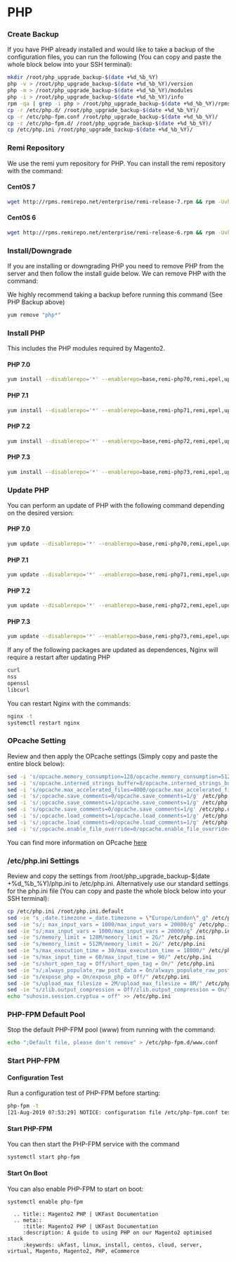 # PHP

### Create Backup
If you have PHP already installed and would like to take a backup of the configuration files, you can run the following (You can copy and paste the whole block below into your SSH terminal):

```bash
mkdir /root/php_upgrade_backup-$(date +%d_%b_%Y)
php -v > /root/php_upgrade_backup-$(date +%d_%b_%Y)/version
php -m > /root/php_upgrade_backup-$(date +%d_%b_%Y)/modules
php -i > /root/php_upgrade_backup-$(date +%d_%b_%Y)/info
rpm -qa | grep -i php > /root/php_upgrade_backup-$(date +%d_%b_%Y)/rpms
cp -r /etc/php.d/ /root/php_upgrade_backup-$(date +%d_%b_%Y)/
cp -r /etc/php-fpm.conf /root/php_upgrade_backup-$(date +%d_%b_%Y)/
cp -r /etc/php-fpm.d/ /root/php_upgrade_backup-$(date +%d_%b_%Y)/
cp /etc/php.ini /root/php_upgrade_backup-$(date +%d_%b_%Y)/
```

### Remi Repository
We use the remi yum repository for PHP. You can install the remi repository with the command:

#### CentOS 7
```bash
wget http://rpms.remirepo.net/enterprise/remi-release-7.rpm && rpm -Uvh remi-release-7.rpm && rm -f remi-release-7.rpm
```

#### CentOS 6
```bash
wget http://rpms.remirepo.net/enterprise/remi-release-6.rpm && rpm -Uvh remi-release-6.rpm && rm -f remi-release-6.rpm
```

### Install/Downgrade
If you are installing or downgrading PHP you need to remove PHP from the server and then follow the install guide below. We can remove PHP with the command:

We highly recommend taking a backup before running this command (See PHP Backup above)

```bash
yum remove "php*"
```

### Install PHP
This includes the PHP modules required by Magento2.

#### PHP 7.0
```bash
yum install --disablerepo='*' --enablerepo=base,remi-php70,remi,epel,updates php php-mcrypt php-pdo php-mysqlnd php-opcache php-xml php-gd php-devel php-mysql php-intl php-mbstring php-bcmath php-json php-iconv php-pecl-redis php-fpm php-zip php-soap composer
```

#### PHP 7.1
```bash
yum install --disablerepo='*' --enablerepo=base,remi-php71,remi,epel,updates php php-mcrypt php-pdo php-mysqlnd php-opcache php-xml php-gd php-devel php-mysql php-intl php-mbstring php-bcmath php-json php-iconv php-pecl-redis php-fpm php-zip php-soap php-sodium  libsodium composer
```
#### PHP 7.2
```bash
yum install --disablerepo='*' --enablerepo=base,remi-php72,remi,epel,updates php php-pecl-mcrypt php-pdo php-mysqlnd php-opcache php-xml php-gd php-devel php-mysql php-intl php-mbstring php-bcmath php-json php-iconv php-pecl-redis php-fpm php-zip php-soap php-sodium  libsodium composer
```

#### PHP 7.3
```bash
yum install --disablerepo='*' --enablerepo=base,remi-php73,remi,epel,updates php php-pecl-mcrypt php-pdo php-mysqlnd php-opcache php-xml php-gd php-devel php-mysql php-intl php-mbstring php-bcmath php-json php-iconv php-pecl-redis php-fpm php-zip php-soap php-sodium libsodium composer
```

### Update PHP
You can perform an update of PHP with the following command depending on the desired version:

#### PHP 7.0
```bash
yum update --disablerepo='*' --enablerepo=base,remi-php70,remi,epel,updates 'php-*'
```

#### PHP 7.1
```bash
yum update --disablerepo='*' --enablerepo=base,remi-php71,remi,epel,updates 'php-*'
```
#### PHP 7.2
```bash
yum update --disablerepo='*' --enablerepo=base,remi-php72,remi,epel,updates 'php-*' 
```

#### PHP 7.3
```bash
yum update --disablerepo='*' --enablerepo=base,remi-php73,remi,epel,updates 'php-*' 
```

If any of the following packages are updated as dependences, Nginx will require a restart after updating PHP

```bash
curl 
nss 
openssl 
libcurl
```

You can restart Nginx with the commands:

```bash
nginx -t
systemctl restart nginx
```

### OPcache Setting
Review and then apply the OPcache settings (Simply copy and paste the entire block below):
```bash
sed -i 's/opcache.memory_consumption=128/opcache.memory_consumption=512/g' /etc/php.d/*opcache.ini
sed -i 's/opcache.interned_strings_buffer=8/opcache.interned_strings_buffer=12/g' /etc/php.d/*opcache.ini
sed -i 's/opcache.max_accelerated_files=4000/opcache.max_accelerated_files=60000/g' /etc/php.d/*opcache.ini
sed -i 's/;opcache.save_comments=0/opcache.save_comments=1/g' /etc/php.d/*opcache.ini
sed -i 's/;opcache.save_comments=1/opcache.save_comments=1/g' /etc/php.d/*opcache.ini
sed -i 's/opcache.save_comments=0/opcache.save_comments=1/g' /etc/php.d/*opcache.ini
sed -i 's/;opcache.load_comments=1/opcache.load_comments=1/g' /etc/php.d/*opcache.ini
sed -i 's/;opcache.load_comments=0/opcache.load_comments=1/g' /etc/php.d/*opcache.ini
sed -i 's/;opcache.enable_file_override=0/opcache.enable_file_override=1/g' /etc/php.d/*opcache.ini
```

You can find more information on OPcache [here](/ecommercestacks/magento/magento2/opcache/opcache.html#stack-opcache-settings)

### /etc/php.ini Settings
Review and copy the settings from /root/php_upgrade_backup-$(date +%d_%b_%Y)/php.ini to /etc/php.ini. Alternatively use our standard settings for the php.ini file (You can copy and paste the whole block below into your SSH terminal):

```bash
cp /etc/php.ini /root/php.ini.default
sed -ie "s_;date.timezone =_date.timezone = \"Europe/London\"_g" /etc/php.ini
sed -ie "s/; max_input_vars = 1000/max_input_vars = 20000/g" /etc/php.ini
sed -ie "s/;max_input_vars = 1000/max_input_vars = 20000/g" /etc/php.ini
sed -ie "s/memory_limit = 128M/memory_limit = 2G/" /etc/php.ini
sed -ie "s/memory_limit = 512M/memory_limit = 2G/" /etc/php.ini
sed -ie "s/max_execution_time = 30/max_execution_time = 18000/" /etc/php.ini
sed -ie "s/max_input_time = 60/max_input_time = 90/" /etc/php.ini
sed -ie "s/short_open_tag = Off/short_open_tag = On/" /etc/php.ini
sed -ie "s/;always_populate_raw_post_data = On/always_populate_raw_post_data = -1/" /etc/php.ini
sed -ie "s/expose_php = On/expose_php = Off/" /etc/php.ini
sed -ie "s/upload_max_filesize = 2M/upload_max_filesize = 8M/" /etc/php.ini
sed -ie "s/zlib.output_compression = Off/zlib.output_compression = On/" /etc/php.ini
echo "suhosin.session.cryptua = off" >> /etc/php.ini
```

### PHP-FPM Default Pool
Stop the default PHP-FPM pool (www) from running with the command:
```bash
echo ";Default file, please don't remove" > /etc/php-fpm.d/www.conf
```

### Start PHP-FPM
#### Configuration Test
Run a configuration test of PHP-FPM before starting:
```bash
php-fpm -t
[21-Aug-2019 07:53:29] NOTICE: configuration file /etc/php-fpm.conf test is successful
```
#### Start PHP-FPM
You can then start the PHP-FPM service with the command
```bash
systemctl start php-fpm
```
#### Start On Boot
You can also enable PHP-FPM to start on boot:
```bash
systemctl enable php-fpm
```

```eval_rst
  .. title:: Magento2 PHP | UKFast Documentation
  .. meta::
     :title: Magento2 PHP | UKFast Documentation
     :description: A guide to using PHP on our Magento2 optimised stack
     :keywords: ukfast, linux, install, centos, cloud, server, virtual, Magento, Magento2, PHP, eCommerce

